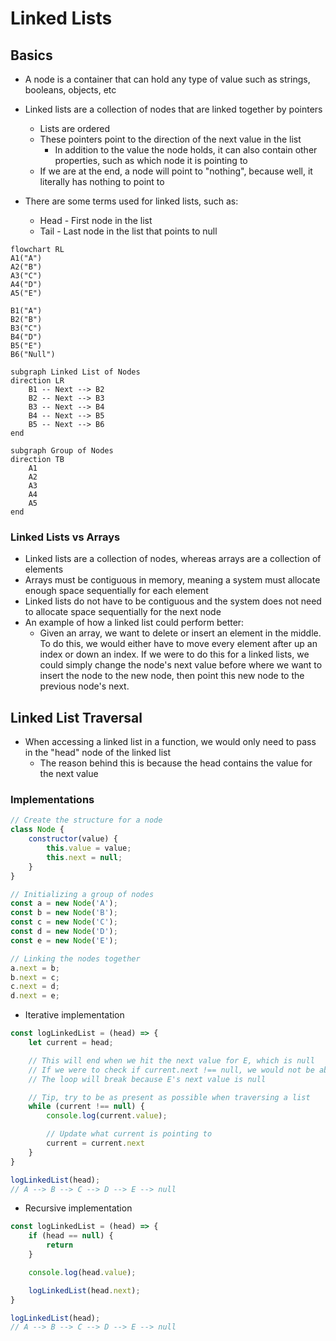 # Linked Lists

## Basics
- A node is a container that can hold any type of value such as strings, booleans, objects, etc
- Linked lists are a collection of nodes that are linked together by pointers
    - Lists are ordered
    - These pointers point to the direction of the next value in the list
        - In addition to the value the node holds, it can also contain other properties, such as which node it is pointing to
    - If we are at the end, a node will point to "nothing", because well, it literally has nothing to point to

- There are some terms used for linked lists, such as:
    - Head - First node in the list
    - Tail - Last node in the list that points to null

```mermaid
flowchart RL
A1("A")
A2("B")
A3("C")
A4("D")
A5("E")

B1("A")
B2("B")
B3("C")
B4("D")
B5("E")
B6("Null")

subgraph Linked List of Nodes
direction LR
    B1 -- Next --> B2
    B2 -- Next --> B3
    B3 -- Next --> B4
    B4 -- Next --> B5
    B5 -- Next --> B6
end

subgraph Group of Nodes
direction TB
    A1
    A2
    A3
    A4
    A5
end
```

### Linked Lists vs Arrays
- Linked lists are a collection of nodes, whereas arrays are a collection of elements
- Arrays must be contiguous in memory, meaning a system must allocate enough space sequentially for each element
- Linked lists do not have to be contiguous and the system does not need to allocate space sequentially for the next node
- An example of how a linked list could perform better:  
    - Given an array, we want to delete or insert an element in the middle.
To do this, we would either have to move every element after up an index or down an index.
If we were to do this for a linked lists, we could simply change the node's next value before where we want to insert the node to the new node,
then point this new node to the previous node's next.

## Linked List Traversal
- When accessing a linked list in a function, we would only need to pass in the "head" node of the linked list
    - The reason behind this is because the head contains the value for the next value

### Implementations

```js
// Create the structure for a node
class Node {
    constructor(value) {
        this.value = value;
        this.next = null;
    }
}

// Initializing a group of nodes
const a = new Node('A');
const b = new Node('B');
const c = new Node('C');
const d = new Node('D');
const e = new Node('E');

// Linking the nodes together
a.next = b;
b.next = c;
c.next = d;
d.next = e;
```

- Iterative implementation

```js
const logLinkedList = (head) => {
    let current = head;

    // This will end when we hit the next value for E, which is null
    // If we were to check if current.next !== null, we would not be able to print E
    // The loop will break because E's next value is null

    // Tip, try to be as present as possible when traversing a list
    while (current !== null) {
        console.log(current.value);

        // Update what current is pointing to
        current = current.next
    }
}

logLinkedList(head);
// A --> B --> C --> D --> E --> null
```

- Recursive implementation

```js
const logLinkedList = (head) => {
    if (head == null) {
        return
    }

    console.log(head.value);

    logLinkedList(head.next);
}

logLinkedList(head);
// A --> B --> C --> D --> E --> null
```